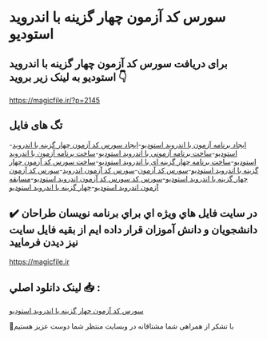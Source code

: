 # سورس کد آزمون چهار گزینه با اندروید استودیو

## برای دریافت سورس کد آزمون چهار گزینه با اندروید استودیو به لینک زیر بروید 👇

https://magicfile.ir/?p=2145

## تگ های فایل

-[ایجاد برنامه آزمون با اندروید استودیو](https://magicfile.ir/product/%d8%b3%d9%88%d8%b1%d8%b3-%da%a9%d8%af-%d8%a2%d8%b2%d9%85%d9%88%d9%86-%da%86%d9%87%d8%a7%d8%b1-%da%af%d8%b2%db%8c%d9%86%d9%87-%d8%a8%d8%a7-%d8%a7%d9%86%d8%af%d8%b1%d9%88%db%8c%d8%af-%d8%a7%d8%b3%d8%aa%d9%88%d8%af%db%8c%d9%88/)-[ایجاد سورس کد آزمون چهار گزینه با اندروید استودیو](https://magicfile.ir/product/%d8%b3%d9%88%d8%b1%d8%b3-%da%a9%d8%af-%d8%a2%d8%b2%d9%85%d9%88%d9%86-%da%86%d9%87%d8%a7%d8%b1-%da%af%d8%b2%db%8c%d9%86%d9%87-%d8%a8%d8%a7-%d8%a7%d9%86%d8%af%d8%b1%d9%88%db%8c%d8%af-%d8%a7%d8%b3%d8%aa%d9%88%d8%af%db%8c%d9%88/)-[ساخت برنامه آزمونی با اندروید استودیو](https://magicfile.ir/product/%d8%b3%d9%88%d8%b1%d8%b3-%da%a9%d8%af-%d8%a2%d8%b2%d9%85%d9%88%d9%86-%da%86%d9%87%d8%a7%d8%b1-%da%af%d8%b2%db%8c%d9%86%d9%87-%d8%a8%d8%a7-%d8%a7%d9%86%d8%af%d8%b1%d9%88%db%8c%d8%af-%d8%a7%d8%b3%d8%aa%d9%88%d8%af%db%8c%d9%88/)-[ساخت برنامه آزمون با اندروید استودیو](https://magicfile.ir/product/%d8%b3%d9%88%d8%b1%d8%b3-%da%a9%d8%af-%d8%a2%d8%b2%d9%85%d9%88%d9%86-%da%86%d9%87%d8%a7%d8%b1-%da%af%d8%b2%db%8c%d9%86%d9%87-%d8%a8%d8%a7-%d8%a7%d9%86%d8%af%d8%b1%d9%88%db%8c%d8%af-%d8%a7%d8%b3%d8%aa%d9%88%d8%af%db%8c%d9%88/)-[ساخت برنامه چهار گزینه ای با اندروید استودیو](https://magicfile.ir/product/%d8%b3%d9%88%d8%b1%d8%b3-%da%a9%d8%af-%d8%a2%d8%b2%d9%85%d9%88%d9%86-%da%86%d9%87%d8%a7%d8%b1-%da%af%d8%b2%db%8c%d9%86%d9%87-%d8%a8%d8%a7-%d8%a7%d9%86%d8%af%d8%b1%d9%88%db%8c%d8%af-%d8%a7%d8%b3%d8%aa%d9%88%d8%af%db%8c%d9%88/)-[ساخت سورس کد آزمون چهار گزینه با اندروید استودیو](https://magicfile.ir/product/%d8%b3%d9%88%d8%b1%d8%b3-%da%a9%d8%af-%d8%a2%d8%b2%d9%85%d9%88%d9%86-%da%86%d9%87%d8%a7%d8%b1-%da%af%d8%b2%db%8c%d9%86%d9%87-%d8%a8%d8%a7-%d8%a7%d9%86%d8%af%d8%b1%d9%88%db%8c%d8%af-%d8%a7%d8%b3%d8%aa%d9%88%d8%af%db%8c%d9%88/)-[سورس کد آزمون](https://magicfile.ir/product/%d8%b3%d9%88%d8%b1%d8%b3-%da%a9%d8%af-%d8%a2%d8%b2%d9%85%d9%88%d9%86-%da%86%d9%87%d8%a7%d8%b1-%da%af%d8%b2%db%8c%d9%86%d9%87-%d8%a8%d8%a7-%d8%a7%d9%86%d8%af%d8%b1%d9%88%db%8c%d8%af-%d8%a7%d8%b3%d8%aa%d9%88%d8%af%db%8c%d9%88/)-[سورس کد آزمون اندروید](https://magicfile.ir/product/%d8%b3%d9%88%d8%b1%d8%b3-%da%a9%d8%af-%d8%a2%d8%b2%d9%85%d9%88%d9%86-%da%86%d9%87%d8%a7%d8%b1-%da%af%d8%b2%db%8c%d9%86%d9%87-%d8%a8%d8%a7-%d8%a7%d9%86%d8%af%d8%b1%d9%88%db%8c%d8%af-%d8%a7%d8%b3%d8%aa%d9%88%d8%af%db%8c%d9%88/)-[سورس کد آزمون چهار گزینه با اندروید استودیو](https://magicfile.ir/product/%d8%b3%d9%88%d8%b1%d8%b3-%da%a9%d8%af-%d8%a2%d8%b2%d9%85%d9%88%d9%86-%da%86%d9%87%d8%a7%d8%b1-%da%af%d8%b2%db%8c%d9%86%d9%87-%d8%a8%d8%a7-%d8%a7%d9%86%d8%af%d8%b1%d9%88%db%8c%d8%af-%d8%a7%d8%b3%d8%aa%d9%88%d8%af%db%8c%d9%88/)-[سورس کد سورس کد آزمون اندروید استودیو](https://magicfile.ir/product/%d8%b3%d9%88%d8%b1%d8%b3-%da%a9%d8%af-%d8%a2%d8%b2%d9%85%d9%88%d9%86-%da%86%d9%87%d8%a7%d8%b1-%da%af%d8%b2%db%8c%d9%86%d9%87-%d8%a8%d8%a7-%d8%a7%d9%86%d8%af%d8%b1%d9%88%db%8c%d8%af-%d8%a7%d8%b3%d8%aa%d9%88%d8%af%db%8c%d9%88/)-[مسابقه آزمون اندروید استودیو](https://magicfile.ir/product/%d8%b3%d9%88%d8%b1%d8%b3-%da%a9%d8%af-%d8%a2%d8%b2%d9%85%d9%88%d9%86-%da%86%d9%87%d8%a7%d8%b1-%da%af%d8%b2%db%8c%d9%86%d9%87-%d8%a8%d8%a7-%d8%a7%d9%86%d8%af%d8%b1%d9%88%db%8c%d8%af-%d8%a7%d8%b3%d8%aa%d9%88%d8%af%db%8c%d9%88/)-[چهار گزینه با اندروید استودیو](https://magicfile.ir/product/%d8%b3%d9%88%d8%b1%d8%b3-%da%a9%d8%af-%d8%a2%d8%b2%d9%85%d9%88%d9%86-%da%86%d9%87%d8%a7%d8%b1-%da%af%d8%b2%db%8c%d9%86%d9%87-%d8%a8%d8%a7-%d8%a7%d9%86%d8%af%d8%b1%d9%88%db%8c%d8%af-%d8%a7%d8%b3%d8%aa%d9%88%d8%af%db%8c%d9%88/)

## ✔️ در سايت فايل هاي ويژه اي براي برنامه نويسان طراحان دانشجويان و دانش آموزان قرار داده ايم از بقيه فايل سايت نيز ديدن فرماييد

https://magicfile.ir


## لينک دانلود اصلي 📥 :

[سورس کد آزمون چهار گزینه با اندروید استودیو](https://magicfile.ir/product/%d8%b3%d9%88%d8%b1%d8%b3-%da%a9%d8%af-%d8%a2%d8%b2%d9%85%d9%88%d9%86-%da%86%d9%87%d8%a7%d8%b1-%da%af%d8%b2%db%8c%d9%86%d9%87-%d8%a8%d8%a7-%d8%a7%d9%86%d8%af%d8%b1%d9%88%db%8c%d8%af-%d8%a7%d8%b3%d8%aa%d9%88%d8%af%db%8c%d9%88/) 


🙏با تشکر از همراهي شما مشتاقانه در وبسایت منتظر شما دوست عزیز هستیم

